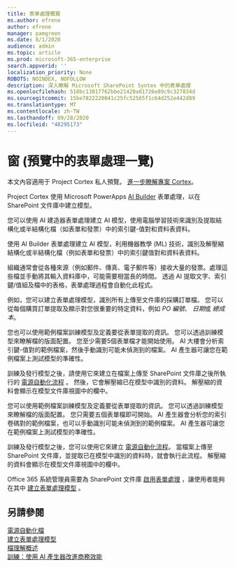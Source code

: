 ```yaml
---
title: 表單處理概覽
ms.author: efrene
author: efrene
manager: pamgreen
ms.date: 8/1/2020
audience: admin
ms.topic: article
ms.prod: microsoft-365-enterprise
search.appverid: ''
localization_priority: None
ROBOTS: NOINDEX, NOFOLLOW
description: 深入瞭解 Microsoft SharePoint Syntex 中的表單處理
ms.openlocfilehash: 518bc13017762bbe21420a81726e89c9c327834d
ms.sourcegitcommit: 15be7822220041c25fc52565f1c64d252e442d89
ms.translationtype: MT
ms.contentlocale: zh-TW
ms.lasthandoff: 09/28/2020
ms.locfileid: "48295173"
---
```

# <a name="form-processing-overview-preview"></a>窗 (預覽中的表單處理一覽) 

本文內容適用于 Project Cortex 私人預覽。 [進一步瞭解專案 Cortex](https://aka.ms/projectcortex)。

Project Cortex 使用 Microsoft PowerApps [AI Builder](https://docs.microsoft.com/ai-builder/overview) 表單處理，以在 SharePoint 文件庫中建立模型。

您可以使用 AI 建造器表單處理建立 AI 模型，使用電腦學習技術來識別及提取結構化或半結構化檔（如表單和發票）中的索引鍵-值對和資料表資料。

使用 AI Builder 表單處理建立 AI 模型，利用機器教學 (ML) 技術，識別及解壓縮結構化或半結構化檔（例如表單和發票）中的索引鍵值對和資料表資料。

組織通常會從各種來源（例如郵件、傳真、電子郵件等）接收大量的發票。處理這些檔並手動將其輸入資料庫中，可能需要相當長的時間。 透過 AI 提取文字、索引鍵/值組及檔中的表格，表單處理過程會自動化此程式。 

例如，您可以建立表單處理模型，識別所有上傳至文件庫的採購訂單檔。 您可以從每個購買訂單提取及顯示對您很重要的特定資料，例如 *PO 編號*、 *日期*或 *總成本*。

您也可以使用範例檔案訓練模型及定義要從表單提取的資訊。 您可以透過訓練模型來瞭解檔的版面配置。 您至少需要5個表單檔才能開始使用。 AI 大樓會分析索引鍵-值對的範例檔案，然後手動識別可能未偵測到的檔案。  AI 產生器可讓您在範例檔案上測試模型的準確性。

訓練及發行模型之後，請使用它來建立在檔案上傳至 SharePoint 文件庫之後所執行的 [電源自動化流程](https://docs.microsoft.com/power-automate/getting-started) 。 然後，它會解壓縮已在模型中識別的資料。 解壓縮的資料會顯示在模型文件庫視圖中的欄中。

您可以使用範例檔案訓練模型及定義要從表單提取的資訊。 您可以透過訓練模型來瞭解檔的版面配置。 您只需要五個表單檔即可開始。 AI 產生器會分析您的索引卷碼對的範例檔案，也可以手動識別可能未偵測到的範例檔案。  AI 產生器可讓您在範例檔案上測試模型的準確性。

訓練及發行模型之後，您可以使用它來建立 [電源自動化流程](https://docs.microsoft.com/power-automate/getting-started)。 當檔案上傳至 SharePoint 文件庫，並提取已在模型中識別的資料時，就會執行此流程。 解壓縮的資料會顯示在模型文件庫視圖中的欄中。

Office 365 系統管理員需要為 SharePoint 文件庫 [啟用表單處理](https://docs.microsoft.com/microsoft-365/contentunderstanding/set-up-content-understanding#to-set-up-content-understanding) ，讓使用者能夠在其中 [建立表單處理模型](create-a-form-processing-model.md) 。

## <a name="see-also"></a>另請參閱
  
[電源自動化檔](https://docs.microsoft.com/power-automate/)</br>
[建立表單處理模型](create-a-form-processing-model.md)</br>
[檔理解概述](document-understanding-overview.md)</br>
[訓練：使用 AI 產生器改進商務效能](https://docs.microsoft.com/learn/paths/improve-business-performance-ai-builder/?source=learn)</br>
